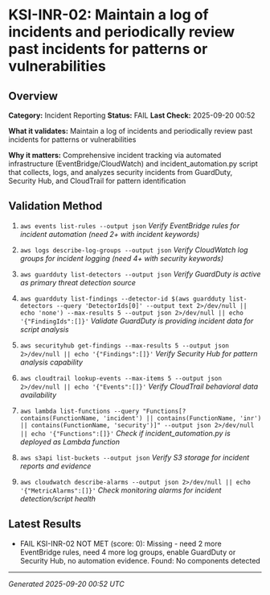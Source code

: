 # KSI-INR-02: Maintain a log of incidents and periodically review past incidents for patterns or vulnerabilities

## Overview

**Category:** Incident Reporting
**Status:** FAIL
**Last Check:** 2025-09-20 00:52

**What it validates:** Maintain a log of incidents and periodically review past incidents for patterns or vulnerabilities

**Why it matters:** Comprehensive incident tracking via automated infrastructure (EventBridge/CloudWatch) and incident_automation.py script that collects, logs, and analyzes security incidents from GuardDuty, Security Hub, and CloudTrail for pattern identification

## Validation Method

1. `aws events list-rules --output json`
   *Verify EventBridge rules for incident automation (need 2+ with incident keywords)*

2. `aws logs describe-log-groups --output json`
   *Verify CloudWatch log groups for incident logging (need 4+ with security keywords)*

3. `aws guardduty list-detectors --output json`
   *Verify GuardDuty is active as primary threat detection source*

4. `aws guardduty list-findings --detector-id $(aws guardduty list-detectors --query 'DetectorIds[0]' --output text 2>/dev/null || echo 'none') --max-results 5 --output json 2>/dev/null || echo '{"FindingIds":[]}'`
   *Validate GuardDuty is providing incident data for script analysis*

5. `aws securityhub get-findings --max-results 5 --output json 2>/dev/null || echo '{"Findings":[]}'`
   *Verify Security Hub for pattern analysis capability*

6. `aws cloudtrail lookup-events --max-items 5 --output json 2>/dev/null || echo '{"Events":[]}'`
   *Verify CloudTrail behavioral data availability*

7. `aws lambda list-functions --query "Functions[?contains(FunctionName, 'incident') || contains(FunctionName, 'inr') || contains(FunctionName, 'security')]" --output json 2>/dev/null || echo '{"Functions":[]}'`
   *Check if incident_automation.py is deployed as Lambda function*

8. `aws s3api list-buckets --output json`
   *Verify S3 storage for incident reports and evidence*

9. `aws cloudwatch describe-alarms --output json 2>/dev/null || echo '{"MetricAlarms":[]}'`
   *Check monitoring alarms for incident detection/script health*

## Latest Results

- FAIL KSI-INR-02 NOT MET (score: 0): Missing - need 2 more EventBridge rules, need 4 more log groups, enable GuardDuty or Security Hub, no automation evidence. Found: No components detected

---
*Generated 2025-09-20 00:52 UTC*